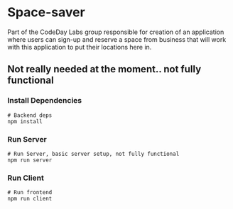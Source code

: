 # Space-saver
Part of the CodeDay Labs group responsible for creation of an application where users can sign-up and reserve a space from business that will work with this application to put their locations here in.

## Not really needed at the moment.. not fully functional
### Install Dependencies
```
# Backend deps
npm install
```

### Run Server
```
# Run Server, basic server setup, not fully functional
npm run server 
```

### Run Client
```
# Run frontend
npm run client 
```